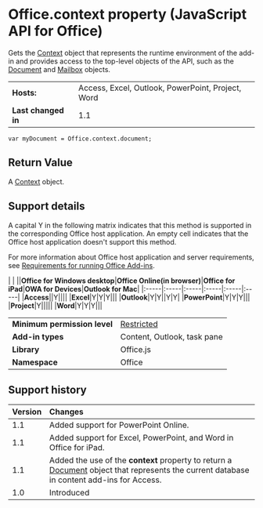 
# Office.context property (JavaScript API for Office)
Gets the [Context](../reference/shared/context/context-object.md) object that represents the runtime environment of the add-in and provides access to the top-level objects of the API, such as the [Document](../reference/shared/document/document-object.md) and [Mailbox](http://msdn.microsoft.com/library/a3880d3b-8a09-4cf9-9274-f2682cb3b769%28Office.15%29.aspx) objects.

|||
|:-----|:-----|
|**Hosts:**|Access, Excel, Outlook, PowerPoint, Project, Word|
|**Last changed in**|1.1|

```
var myDocument = Office.context.document;
```


## Return Value

A [Context](../reference/shared/context/context-object.md) object.


## Support details
<a name="bk_support"> </a>

A capital Y in the following matrix indicates that this method is supported in the corresponding Office host application. An empty cell indicates that the Office host application doesn't support this method.

For more information about Office host application and server requirements, see [Requirements for running Office Add-ins](http://msdn.microsoft.com/library/67340567-bb9a-498c-96d3-3f52f28c16bc%28Office.15%29.aspx).


|
|
||**Office for Windows desktop**|**Office Online(in browser)**|**Office for iPad**|**OWA for Devices**|**Outlook for Mac**|
|:-----|:-----|:-----|:-----|:-----|:-----|
|**Access**||Y||||
|**Excel**|Y|Y|Y|||
|**Outlook**|Y|Y||Y|Y|
|**PowerPoint**|Y|Y|Y|||
|**Project**|Y|||||
|**Word**|Y|Y|Y|||

|||
|:-----|:-----|
|**Minimum permission level**|[Restricted](http://msdn.microsoft.com/library/da2efadc-4ebf-45fe-be39-397ac1eb1dbd%28Office.15%29.aspx)|
|**Add-in types**|Content, Outlook, task pane|
|**Library**|Office.js|
|**Namespace**|Office|

## Support history
<a name="bk_history"> </a>



|**Version**|**Changes**|
|:-----|:-----|
|1.1|Added support for PowerPoint Online.|
|1.1|Added support for Excel, PowerPoint, and Word in Office for iPad.|
|1.1|Added the use of the  **context** property to return a [Document](http://msdn.microsoft.com/library/c0458623-d2b1-4891-9b8c-674d255d9eca%28Office.15%29.aspx) object that represents the current database in content add-ins for Access.|
|1.0|Introduced|
